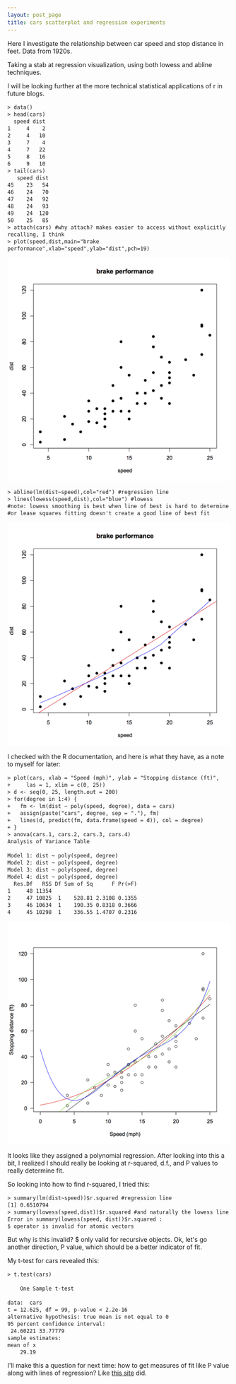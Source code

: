 ```yaml
---
layout: post_page
title: cars scatterplot and regression experiments
---
```


Here I investigate the relationship between car speed and stop distance in feet. Data from 1920s.

Taking a stab at regression visualization, using both lowess and abline techniques. 

I will be looking further at the more technical statistical applications of r in future blogs.

	> data()
	> head(cars)
	  speed dist
	1     4    2
	2     4   10
	3     7    4
	4     7   22
	5     8   16
	6     9   10
	> tail(cars)
	   speed dist
	45    23   54
	46    24   70
	47    24   92
	48    24   93
	49    24  120
	50    25   85
	> attach(cars) #why attach? makes easier to access without explicitly recalling, I think
	> plot(speed,dist,main="brake performance",xlab="speed",ylab="dist",pch=19)

![Scatterplot](/images/breakperformance.png)

	> abline(lm(dist~speed),col="red") #regression line
	> lines(lowess(speed,dist),col="blue") #lowess
	#note: lowess smoothing is best when line of best is hard to determine
	#or lease squares fitting doesn't create a good line of best fit

![Scatterplot](/images/BPregression.png)


I checked with the R documentation, and here is what they have, as a note to myself for later:

	> plot(cars, xlab = "Speed (mph)", ylab = "Stopping distance (ft)",
	+     las = 1, xlim = c(0, 25))
	> d <- seq(0, 25, length.out = 200)
	> for(degree in 1:4) {
	+   fm <- lm(dist ~ poly(speed, degree), data = cars)
	+   assign(paste("cars", degree, sep = "."), fm)
	+   lines(d, predict(fm, data.frame(speed = d)), col = degree)
	+ }
	> anova(cars.1, cars.2, cars.3, cars.4)
	Analysis of Variance Table

	Model 1: dist ~ poly(speed, degree)
	Model 2: dist ~ poly(speed, degree)
	Model 3: dist ~ poly(speed, degree)
	Model 4: dist ~ poly(speed, degree)
	  Res.Df   RSS Df Sum of Sq      F Pr(>F)
	1     48 11354                           
	2     47 10825  1    528.81 2.3108 0.1355
	3     46 10634  1    190.35 0.8318 0.3666
	4     45 10298  1    336.55 1.4707 0.2316

![Scatterplot](/images/bpregression4.png)

It looks like they assigned a polynomial regression. After looking into this a bit, I realized I should really be looking at r-squared, d.f., and P values to really determine fit.

So looking into how to find r-squared, I tried this:

	> summary(lm(dist~speed))$r.squared #regression line
	[1] 0.6510794
	> summary(lowess(speed,dist))$r.squared #and naturally the lowess line
	Error in summary(lowess(speed, dist))$r.squared : 
  	$ operator is invalid for atomic vectors 

But why is this invalid? $ only valid for recursive objects. Ok, let's go another direction, P value, which should be a better indicator of fit.

My t-test for cars revealed this:

	> t.test(cars)

		One Sample t-test

	data:  cars
	t = 12.625, df = 99, p-value < 2.2e-16
	alternative hypothesis: true mean is not equal to 0
	95 percent confidence interval:
	 24.60221 33.77779
	sample estimates:
	mean of x 
	    29.19 

I'll make this a question for next time: how to get measures of fit like P value along with lines of regression? Like [this site](http://www.dmi.units.it/~inverniz/adir/statcurvreg.html) did.

